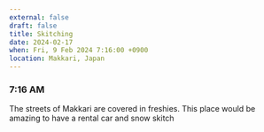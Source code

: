 ```yaml
---
external: false
draft: false
title: Skitching
date: 2024-02-17
when: Fri, 9 Feb 2024 7:16:00 +0900
location: Makkari, Japan
---
```

### 7:16 AM
The streets of Makkari are covered in freshies. This place would be amazing to have a rental car and snow skitch